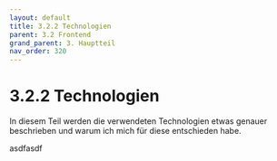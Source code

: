 ```yaml
---
layout: default
title: 3.2.2 Technologien
parent: 3.2 Frontend
grand_parent: 3. Hauptteil
nav_order: 320
---
```


# 3.2.2 Technologien

In diesem Teil werden die verwendeten Technologien etwas genauer beschrieben und warum ich mich für diese entschieden habe.

asdfasdf